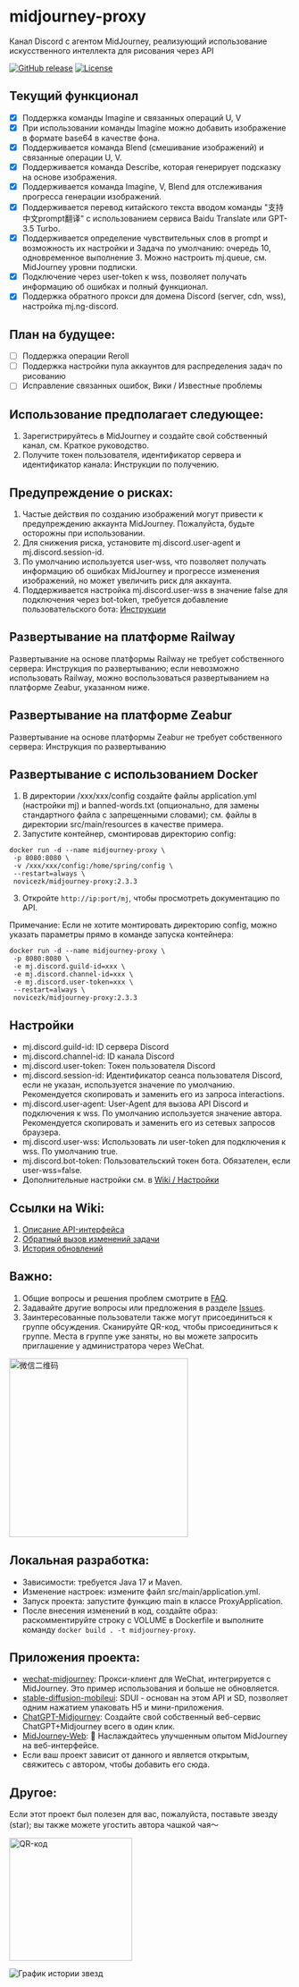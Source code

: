 # midjourney-proxy

Канал Discord с агентом MidJourney, реализующий использование искусственного интеллекта для рисования через API

[![GitHub release](https://img.shields.io/static/v1?label=release&message=v2.3.3&color=blue)](https://www.github.com/novicezk/midjourney-proxy)
[![License](https://img.shields.io/badge/license-Apache%202-4EB1BA.svg)](https://www.apache.org/licenses/LICENSE-2.0.html)

## Текущий функционал
- [x] Поддержка команды Imagine и связанных операций U, V
- [x] При использовании команды Imagine можно добавить изображение в формате base64 в качестве фона.
- [x] Поддерживается команда Blend (смешивание изображений) и связанные операции U, V.
- [x] Поддерживается команда Describe, которая генерирует подсказку на основе изображения.
- [x] Поддерживается команда Imagine, V, Blend для отслеживания прогресса генерации изображений.
- [x] Поддерживается перевод китайского текста вводом команды "支持中文prompt翻译" с использованием сервиса Baidu Translate или GPT-3.5 Turbo.
- [x] Поддерживается определение чувствительных слов в prompt и возможность их настройки и Задача по умолчанию: очередь 10, одновременное выполнение 3. Можно настроить mj.queue, см. MidJourney уровни подписки.
- [x] Подключение через user-token к wss, позволяет получать информацию об ошибках и полный функционал.
- [x] Поддержка обратного прокси для домена Discord (server, cdn, wss), настройка mj.ng-discord.

## План на будущее:
- [ ] Поддержка операции Reroll
- [ ]  Поддержка настройки пула аккаунтов для распределения задач по рисованию
- [ ] Исправление связанных ошибок, Вики / Известные проблемы

## Использование предполагает следующее:
1. Зарегистрируйтесь в MidJourney и создайте свой собственный канал, см. Краткое руководство.
2. Получите токен пользователя, идентификатор сервера и идентификатор канала: Инструкции по получению.

## Предупреждение о рисках:
1. Частые действия по созданию изображений могут привести к предупреждению аккаунта MidJourney. Пожалуйста, будьте осторожны при использовании.
2. Для снижения риска, установите mj.discord.user-agent и mj.discord.session-id.
3. По умолчанию используется user-wss, что позволяет получать информацию об ошибках MidJourney и прогрессе изменения изображений, но может увеличить риск для аккаунта.
4. Поддерживается настройка mj.discord.user-wss в значение false для подключения через bot-token, требуется добавление пользовательского бота: [Инструкции](./docs/discord-bot.md)

## Развертывание на платформе Railway
Развертывание на основе платформы Railway не требует собственного сервера: Инструкция по развертыванию; если невозможно использовать Railway, можно воспользоваться развертыванием на платформе Zeabur, указанном ниже.

## Развертывание на платформе Zeabur
Развертывание на основе платформы Zeabur не требует собственного сервера: Инструкция по развертыванию

## Развертывание с использованием Docker
1. В директории /xxx/xxx/config создайте файлы application.yml (настройки mj) и banned-words.txt (опционально, для замены стандартного файла с запрещенными словами); см. файлы в директории src/main/resources в качестве примера.
2. Запустите контейнер, смонтировав директорию config:
```shell
docker run -d --name midjourney-proxy \
 -p 8080:8080 \
 -v /xxx/xxx/config:/home/spring/config \
 --restart=always \
 novicezk/midjourney-proxy:2.3.3
```
3. Откройте `http://ip:port/mj`, чтобы просмотреть документацию по API.

Примечание: Если не хотите монтировать директорию config, можно указать параметры прямо в команде запуска контейнера:
```shell
docker run -d --name midjourney-proxy \
 -p 8080:8080 \
 -e mj.discord.guild-id=xxx \
 -e mj.discord.channel-id=xxx \
 -e mj.discord.user-token=xxx \
 --restart=always \
 novicezk/midjourney-proxy:2.3.3
```

## Настройки
- mj.discord.guild-id: ID сервера Discord
- mj.discord.channel-id: ID канала Discord
- mj.discord.user-token: Токен пользователя Discord
- mj.discord.session-id: Идентификатор сеанса пользователя Discord, если не указан, используется значение по умолчанию. Рекомендуется скопировать и заменить его из запроса interactions.
- mj.discord.user-agent: User-Agent для вызова API Discord и подключения к wss. По умолчанию используется значение автора. Рекомендуется скопировать и заменить его из сетевых запросов браузера.
- mj.discord.user-wss: Использовать ли user-token для подключения к wss. По умолчанию true.
- mj.discord.bot-token: Пользовательский токен бота. Обязателен, если user-wss=false.
- Дополнительные настройки см. в [Wiki / Настройки](https://github.com/novicezk/midjourney-proxy/wiki/Настройки)

## Ссылки на Wiki:
1. [Описание API-интерфейса](https://github.com/novicezk/midjourney-proxy/wiki/Описание-API-интерфейса)
2. [Обратный вызов изменений задачи](https://github.com/novicezk/midjourney-proxy/wiki/Обратный-вызов-изменений-задачи)
3. [История обновлений](https://github.com/novicezk/midjourney-proxy/wiki/История-обновлений)

## Важно:
1. Общие вопросы и решения проблем смотрите в [FAQ](https://github.com/novicezk/midjourney-proxy/wiki/FAQ).
2. Задавайте другие вопросы или предложения в разделе [Issues](https://github.com/novicezk/midjourney-proxy/issues).
3. Заинтересованные пользователи также могут присоединиться к группе обсуждения. Сканируйте QR-код, чтобы присоединиться к группе. Места в группе уже заняты, но вы можете запросить приглашение у администратора через WeChat.
 <img src="https://raw.githubusercontent.com/novicezk/midjourney-proxy/main/docs/manager-qrcode.png" width="320" alt="微信二维码"/>

## Локальная разработка:
- Зависимости: требуется Java 17 и Maven.
- Изменение настроек: измените файл src/main/application.yml.
- Запуск проекта: запустите функцию main в классе ProxyApplication.
- После внесения изменений в код, создайте образ: раскомментируйте строку с VOLUME в Dockerfile и выполните команду `docker build . -t midjourney-proxy`.

## Приложения проекта:
- [wechat-midjourney](https://github.com/novicezk/wechat-midjourney): Прокси-клиент для WeChat, интегрируется с MidJourney. Это пример использования и больше не обновляется.
- [stable-diffusion-mobileui](https://github.com/yuanyuekeji/stable-diffusion-mobileui): SDUI - основан на этом API и SD, позволяет одним нажатием упаковать H5 и мини-приложения.
- [ChatGPT-Midjourney](https://github.com/Licoy/ChatGPT-Midjourney): Создайте свой собственный веб-сервис ChatGPT+Midjourney всего в один клик.
- [MidJourney-Web](https://github.com/ConnectAI-E/MidJourney-Web): 🍎 Наслаждайтесь улучшенным опытом MidJourney на веб-интерфейсе.
- Если ваш проект зависит от данного и является открытым, свяжитесь с автором, чтобы добавить его сюда.

## Другое:
Если этот проект был полезен для вас, пожалуйста, поставьте звезду (star); вы также можете угостить автора чашкой чая～

 <img src="https://raw.githubusercontent.com/novicezk/midjourney-proxy/main/docs/receipt-code.png" width="220" alt="QR-код"/>

![График истории звезд](https://api.star-history.com/svg?repos=novicezk/midjourney-proxy&type=Date)